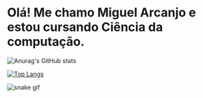 # Olá! Me chamo Miguel Arcanjo e estou cursando Ciência da computação.

![Anurag's GitHub stats](https://github-readme-stats.vercel.app/api?username=Z4D1&show_icons=true&theme=tokyonight)

[![Top Langs](https://github-readme-stats.vercel.app/api/top-langs/?username=Z4D1&layout=compact&theme=tokyonight)](https://github.com/anuraghazra/github-readme-stats)

![snake gif](https://github.com/Z4D1/Z4D1/blob/output/github-contribution-grid-snake.svg)
